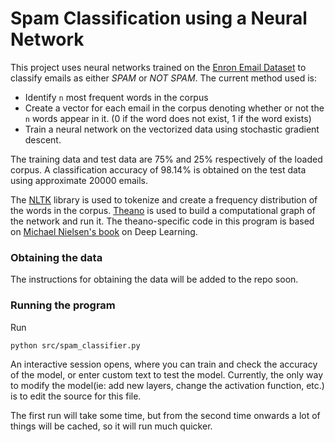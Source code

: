 # Spam Classification using a Neural Network

This project uses neural networks trained on the [Enron Email Dataset](http://www.edrm.net/resources/data-sets/edrm-enron-email-data-set) to classify emails as either *SPAM* or *NOT SPAM*. The current method used is:
* Identify `n` most frequent words in the corpus
* Create a vector for each email in the corpus denoting whether or not the `n` words appear in it. (0 if the word does not exist, 1 if the word exists)
* Train a neural network on the vectorized data using stochastic gradient descent.

The training data and test data are 75% and 25% respectively of the loaded corpus. A classification accuracy of 98.14% is obtained on the test data using approximate 20000 emails.

The [NLTK](https://pypi.python.org/pypi/nltk) library is used to tokenize and create a frequency distribution of the words in the corpus. [Theano](https://pypi.python.org/pypi/Theano) is used to build a computational graph of the network and run it. The theano-specific code in this program is based on [Michael Nielsen's book](http://neuralnetworksanddeeplearning.com/) on Deep Learning.

### Obtaining the data
The instructions for obtaining the data will be added to the repo soon.

### Running the program
Run
```
python src/spam_classifier.py
```
An interactive session opens, where you can train and check the accuracy of the model, or enter custom text to test the model. Currently, the only way to modify the model(ie: add new layers, change the activation function, etc.) is to edit the source for this file.

The first run will take some time, but from the second time onwards a lot of things will be cached, so it will run much quicker.

